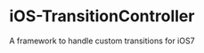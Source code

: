 iOS-TransitionController
========================

A framework to handle custom transitions for iOS7
